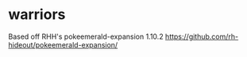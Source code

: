 # warriors

Based off RHH's pokeemerald-expansion 1.10.2 https://github.com/rh-hideout/pokeemerald-expansion/
